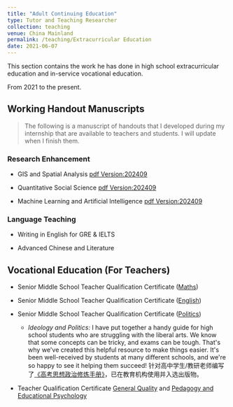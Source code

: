 ```yaml
---
title: "Adult Continuing Education"
type: Tutor and Teaching Researcher
collection: teaching
venue: China Mainland
permalink: /teaching/Extracurricular Education
date: 2021-06-07
---
```


This section contains the work he has done in high school extracurricular education and in-service vocational education.

From 2021 to the present.

## Working Handout Manuscripts

> The following is a manuscript of handouts that I developed during my internship that are available to teachers and students.
> I will update when I finish them.

### Research Enhancement

- GIS and Spatial Analysis [pdf Version:202409]({{site.url}}/file/Tea_gis.pdf)

- Quantitative Social Science [pdf Version:202409]({{site.url}}/file/Tea_qua.pdf)

- Machine Learning and Artificial Intelligence [pdf Version:202409]({{site.url}}/file/Tea_mac.pdf)

### Language Teaching

- Writing in English for GRE & IELTS

- Advanced Chinese and Literature

## Vocational Education (For Teachers)

- Senior Middle School Teacher Qualification Certificate ([Maths](https://www.bilibili.com/video/BV1ES421P7v4/))

- Senior Middle School Teacher Qualification Certificate ([English](https://www.bilibili.com/video/BV1pM4y1H7mb/))

- Senior Middle School Teacher Qualification Certificate ([Politics](https://www.bilibili.com/video/BV1ar421M7Es/))

  - *Ideology and Politics:* I have put together a handy guide for high school students who are struggling with the liberal arts. We know that some concepts can be tricky, and exams can be tough. That's why we've created this helpful resource to make things easier. It's been well-received by students at many different schools, and we're so happy to see it helping them succeed!
针对高中学生/教研老师编写了[《高考思想政治修炼手册》]({{site.url}}/file/高考思想政治修炼手册.pdf)，已在教育机构使用并入选出版物。

- Teacher Qualification Certificate [General Quality](https://www.bilibili.com/video/BV1n14y197Cd/) and [Pedagogy and Educational Psychology](https://www.bilibili.com/video/BV1Du4y1m7Gu/)

